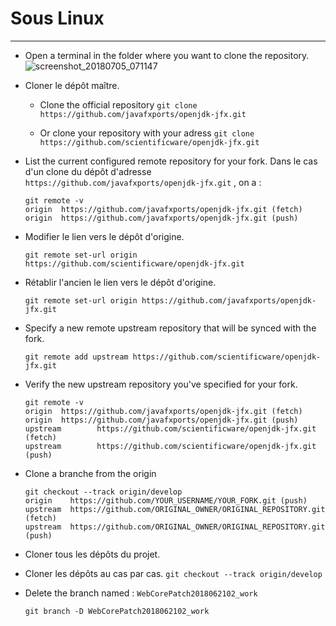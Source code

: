 
# Sous Linux
----
- Open a terminal in the folder where you want to clone the repository.
![screenshot_20180705_071147](https://user-images.githubusercontent.com/19194678/42303924-dfda33a2-8023-11e8-8ae3-af811c438225.png)
- Cloner le dépôt maître.
  - Clone the official repository
    ```git clone https://github.com/javafxports/openjdk-jfx.git```
 
  - Or clone your repository with your adress
    ```git clone https://github.com/scientificware/openjdk-jfx.git```
- List the current configured remote repository for your fork. Dans le cas d'un clone du dépôt d'adresse `https://github.com/javafxports/openjdk-jfx.git` , on a :
  ````
  git remote -v
  origin  https://github.com/javafxports/openjdk-jfx.git (fetch)
  origin  https://github.com/javafxports/openjdk-jfx.git (push)
  ````
- Modifier le lien vers le dépôt d'origine.
  ```
  git remote set-url origin https://github.com/scientificware/openjdk-jfx.git
  ```
- Rétablir l'ancien le lien vers le dépôt d'origine.
  ```
  git remote set-url origin https://github.com/javafxports/openjdk-jfx.git

- Specify a new remote upstream repository that will be synced with the fork.
  ```
  git remote add upstream https://github.com/scientificware/openjdk-jfx.git
  ```

- Verify the new upstream repository you've specified for your fork.
  ```
  git remote -v
  origin  https://github.com/javafxports/openjdk-jfx.git (fetch)
  origin  https://github.com/javafxports/openjdk-jfx.git (push)
  upstream        https://github.com/scientificware/openjdk-jfx.git (fetch)
  upstream        https://github.com/scientificware/openjdk-jfx.git (push)
  ```

- Clone a branche from the origin
  ```
  git checkout --track origin/develop
  origin    https://github.com/YOUR_USERNAME/YOUR_FORK.git (push)
  upstream  https://github.com/ORIGINAL_OWNER/ORIGINAL_REPOSITORY.git (fetch)
  upstream  https://github.com/ORIGINAL_OWNER/ORIGINAL_REPOSITORY.git (push)
  ```

- Cloner tous les dépôts du projet.

- Cloner les dépôts au cas par cas.
  ```git checkout --track origin/develop```

- Delete the branch named : `WebCorePatch2018062102_work`
  ```
  git branch -D WebCorePatch2018062102_work
  ```